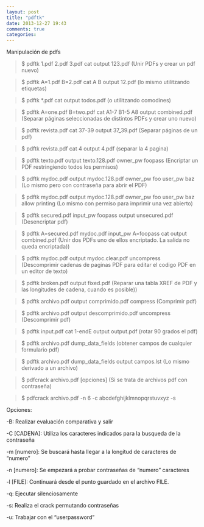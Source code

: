 ```yaml
---
layout: post
title: "pdftk"
date: 2013-12-27 19:43
comments: true
categories: 
---
```

Manipulación de pdfs

>$ pdftk 1.pdf 2.pdf 3.pdf cat output 123.pdf (Unir PDFs y crear un pdf nuevo)

>$ pdftk A=1.pdf B=2.pdf cat A B output 12.pdf (lo mismo utilitzando etiquetas)

>$ pdftk *.pdf cat output todos.pdf (o utilitzando comodines)

>$ pdftk A=one.pdf B=two.pdf cat A1-7 B1-5 A8 output combined.pdf (Separar páginas seleccionadas de distintos PDFs y crear uno nuevo)

>$ pdftk revista.pdf cat 37-39 output 37_39.pdf (Separar páginas de un pdf)

>$ pdftk revista.pdf cat 4 output 4.pdf (separar la 4 pagina)

>$ pdftk texto.pdf output texto.128.pdf owner_pw foopass (Encriptar un PDF restringiendo todos los permisos)

>$ pdftk mydoc.pdf output mydoc.128.pdf owner_pw foo user_pw baz (Lo mismo pero con contraseña para abrir el PDF)

>$ pdftk mydoc.pdf output mydoc.128.pdf owner_pw foo user_pw baz allow printing (Lo mismo con permiso para imprimir una vez abierto)

>$ pdftk secured.pdf input_pw foopass output unsecured.pdf (Desencriptar pdf)

>$ pdftk A=secured.pdf mydoc.pdf input_pw A=foopass cat output combined.pdf (Unir dos PDFs uno de ellos encriptado. La salida no queda encriptada))

>$ pdftk mydoc.pdf output mydoc.clear.pdf uncompress (Descomprimir cadenas de paginas PDF para editar el codigo PDF en un editor de texto)

>$ pdftk broken.pdf output fixed.pdf (Reparar una tabla XREF de PDF y las longitudes de cadena, cuando es posible))

>$ pdftk archivo.pdf output comprimido.pdf compress (Comprimir pdf)

>$ pdftk archivo.pdf output descomprimido.pdf uncompress (Descomprimir pdf)

>$ pdftk input.pdf cat 1-endE output output.pdf (rotar 90 grados el pdf)

>$ pdftk archivo.pdf dump_data_fields (obtener campos de cualquier formulario pdf)

>$ pdftk archivo.pdf dump_data_fields output campos.lst (Lo mismo derivado a un archivo)

>$ pdfcrack archivo.pdf [opciones] (Si se trata de archivos pdf con contraseña)

>$ pdfcrack archivo.pdf -n 6 -c abcdefghijklmnopqrstuvxyz -s

Opciones:

-B: Realizar evaluación comparativa y salir

-C [CADENA]: Utiliza los caracteres indicados para la busqueda de la contraseña

-m [numero]: Se buscará hasta llegar a la longitud de caracteres de “numero”

-n [numero]: Se empezará a probar contraseñas de “numero” caracteres

-l [FILE]: Continuará desde el punto guardado en el archivo FILE.

-q: Ejecutar silenciosamente

-s: Realiza el crack permutando contraseñas

-u: Trabajar con el “userpassword” 

